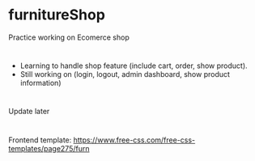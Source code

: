 # furnitureShop
Practice working on Ecomerce shop

# 
- Learning to handle shop feature (include cart, order, show product). 
- Still working on (login, logout, admin dashboard, show product information)
#
Update later
#
Frontend template: https://www.free-css.com/free-css-templates/page275/furn

